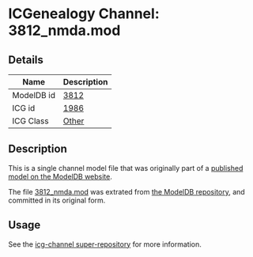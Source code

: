 # ICGenealogy Channel: 3812\_nmda.mod

## Details

Name | Description
---- | -----------
ModelDB id | [3812](http://senselab.med.yale.edu/ModelDB/ShowModel.cshtml?model=3812)
ICG id | [1986](http://icg.neurotheory.ox.ac.uk/channels/other/1986)
ICG Class | [Other](http://icg.neurotheory.ox.ac.uk/channels/other)

## Description

This is a single channel model file that was originally part of a [published model on the ModelDB website](http://senselab.med.yale.edu/mModelDB/ShowModel.cshtml?model=3812).

The file [3812\_nmda.mod](3812_nmda.mod) was extrated from [the ModelDB repository](http://senselab.med.yale.edu/ModelDB/ShowModel.cshtml?model=3812), and committed in its original form.

## Usage

See the [icg-channel super-repository](https://github.com/icgenealogy/icg-channels) for more information.